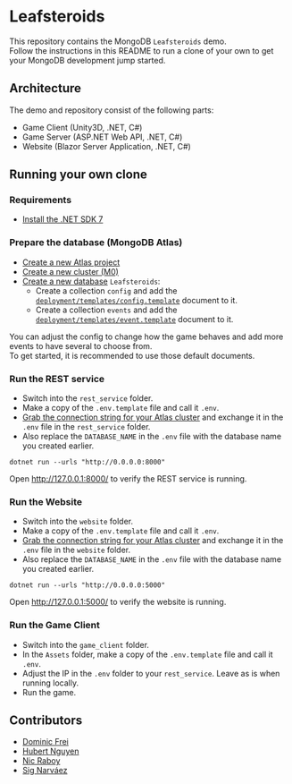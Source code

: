 # Leafsteroids

This repository contains the MongoDB `Leafsteroids` demo.  
Follow the instructions in this README to run a clone of your own to get your MongoDB development jump started.

## Architecture

The demo and repository consist of the following parts:

- Game Client (Unity3D, .NET, C#)
- Game Server (ASP.NET Web API, .NET, C#)
- Website (Blazor Server Application, .NET, C#)

## Running your own clone

### Requirements

- [Install the .NET SDK 7](https://dotnet.microsoft.com/en-us/download/dotnet/7.0)

### Prepare the database (MongoDB Atlas)

- [Create a new Atlas project](https://www.mongodb.com/cloud/atlas/register)
- [Create a new cluster (M0)](https://www.mongodb.com/docs/atlas/tutorial/deploy-free-tier-cluster/)
- [Create a new database](https://www.mongodb.com/basics/create-database) `Leafsteroids`:
    - Create a collection `config` and add the [`deployment/templates/config.template`](https://github.com/mongodb-developer/leafsteroids/blob/main/deployment/templates/config.template) document to it.
    - Create a collection `events` and add the [`deployment/templates/event.template`](https://github.com/mongodb-developer/leafsteroids/blob/main/deployment/templates/event.template) document to it.

You can adjust the config to change how the game behaves and add more events to have several to choose from.  
To get started, it is recommended to use those default documents.

### Run the REST service

- Switch into the `rest_service` folder.
- Make a copy of the `.env.template` file and call it `.env`.
- [Grab the connection string for your Atlas cluster](https://www.mongodb.com/docs/guides/atlas/connection-string/) and exchange it in the `.env` file in the `rest_service` folder.
- Also replace the `DATABASE_NAME` in the `.env` file with the database name you created earlier.

```shell
dotnet run --urls "http://0.0.0.0:8000"
```

Open http://127.0.0.1:8000/ to verify the REST service is running.

### Run the Website

- Switch into the `website` folder.
- Make a copy of the `.env.template` file and call it `.env`.
- [Grab the connection string for your Atlas cluster](https://www.mongodb.com/docs/guides/atlas/connection-string/) and exchange it in the `.env` file in the `website` folder.
- Also replace the `DATABASE_NAME` in the `.env` file with the database name you created earlier.

```shell
dotnet run --urls "http://0.0.0.0:5000"
```

Open http://127.0.0.1:5000/ to verify the website is running.

### Run the Game Client

- Switch into the `game_client` folder.
- In the `Assets` folder, make a copy of the `.env.template` file and call it `.env`.
- Adjust the IP in the `.env` folder to your `rest_service`. Leave as is when running locally.
- Run the game.

## Contributors

- [Dominic Frei](https://linktr.ee/dominicfrei)
- [Hubert Nguyen](https://)
- [Nic Raboy](https://www.nraboy.com)
- [Sig Narváez](https://www.linkedin.com/in/signarvaez/)
